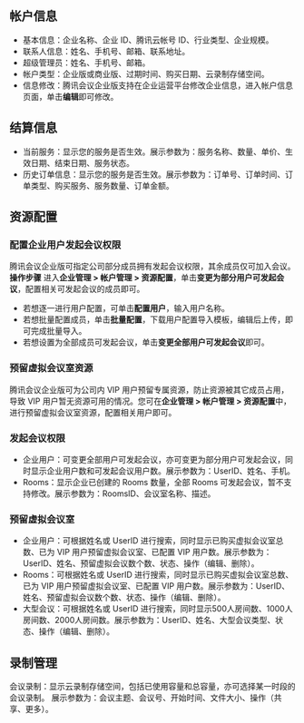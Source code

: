 ## 帐户信息
- 基本信息：企业名称、企业 ID、腾讯云帐号 ID、行业类型、企业规模。
- 联系人信息：姓名、手机号、邮箱、联系地址。
- 超级管理员：姓名、手机号、邮箱。
- 帐户类型：企业版或商业版、过期时间、购买日期、云录制存储空间。
- 信息修改：腾讯会议企业版支持在企业运营平台修改企业信息，进入帐户信息页面，单击**编辑**即可修改。

## 结算信息
- 当前服务：显示您的服务是否生效。展示参数为：服务名称、数量、单价、生效日期、结束日期、服务状态。
- 历史订单信息：显示您的服务是否生效。展示参数为：订单号、订单时间、订单类型、购买服务、服务数量、订单金额。

## 资源配置
### 配置企业用户发起会议权限
腾讯会议企业版可指定公司部分成员拥有发起会议权限，其余成员仅可加入会议。
**操作步骤**
进入**企业管理 > 帐户管理 > 资源配置**，单击**变更为部分用户可发起会议**，配置相关可发起会议的成员即可。
- 若想逐一进行用户配置，可单击**配置用户**，输入用户名称。
- 若想批量配置成员，单击**批量配置**，下载用户配置导入模板，编辑后上传，即可完成批量导入。
- 若想设置为全部成员可发起会议，单击**变更全部用户可发起会议**即可。

### 预留虚拟会议室资源
腾讯会议企业版可为公司内 VIP 用户预留专属资源，防止资源被其它成员占用，导致 VIP 用户暂无资源可用的情况。您可在**企业管理 > 帐户管理 > 资源配置**中，进行预留虚拟会议室资源，配置相关用户即可。

### 发起会议权限
- 企业用户：可变更全部用户可发起会议，亦可变更为部分用户可发起会议，同时显示企业用户数和可发起会议用户数。展示参数为：UserID、姓名、手机。
- Rooms：显示企业已创建的 Rooms 数量，全部 Rooms 可发起会议，暂不支持修改。展示参数为：RoomsID、会议室名称、描述。

### 预留虚拟会议室
- 企业用户：可根据姓名或 UserID 进行搜索，同时显示已购买虚拟会议室总数、已为 VIP 用户预留虚拟会议室、已配置 VIP 用户数。展示参数为：UserID、姓名、预留虚拟会议数个数、状态、操作（编辑、删除）。
- Rooms：可根据姓名或 UserID 进行搜索，同时显示已购买虚拟会议室总数、已为 VIP 用户预留虚拟会议室、已配置 VIP 用户数。展示参数为：UserID、姓名、预留虚拟会议数个数、状态、操作（编辑、删除）。
- 大型会议：可根据姓名或 UserID 进行搜索，同时显示500人房间数、1000人房间数、2000人房间数。展示参数为：UserID、姓名、大型会议类型、状态、操作（编辑、删除）。

## 录制管理
会议录制：显示云录制存储空间，包括已使用容量和总容量，亦可选择某一时段的会议录制。
展示参数为：会议主题、会议号、开始时间、文件大小、操作（共享、更多）。
